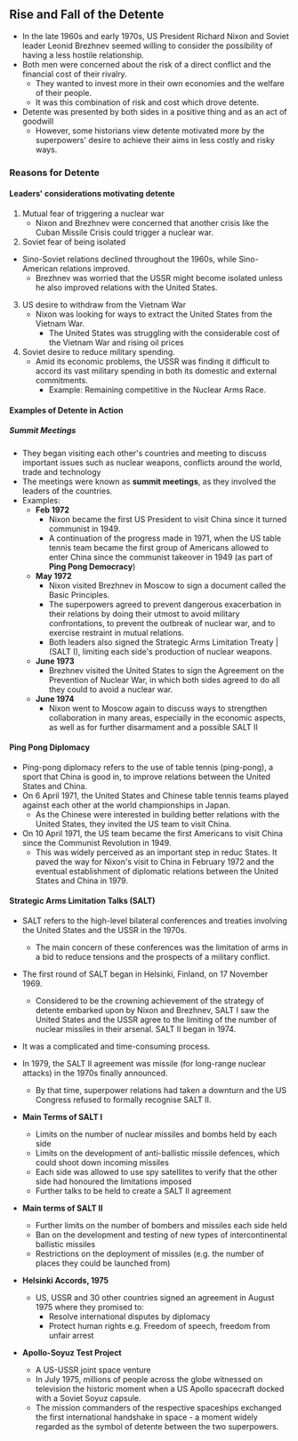 ## Rise and Fall of the Detente

- In the late 1960s and early 1970s, US President Richard Nixon and Soviet leader Leonid Brezhnev seemed willing to consider the possibility of having a less hostile relationship.
- Both men were concerned about the risk of a direct conflict and the financial cost of their rivalry.
    - They wanted to invest more in their own economies and the welfare of their people.
    - It was this combination of risk and cost which drove detente.
- Detente was presented by both sides in a positive thing and as an act of goodwill
    - However, some historians view detente motivated more by the superpowers' desire to achieve their aims in less costly and risky ways.

### Reasons for Detente

#### Leaders' considerations motivating detente

1. Mutual fear of triggering a nuclear war
    - Nixon and Brezhnev were concerned that another crisis like the Cuban Missile Crisis could trigger a nuclear war.
2. Soviet fear of being isolated
- Sino-Soviet relations declined throughout the 1960s, while Sino-American relations improved.
    - Brezhnev was worried that the USSR might become isolated unless he also improved relations with the United States.
3. US desire to withdraw from the Vietnam War
    - Nixon was looking for ways to extract the United States from the Vietnam War.
        - The United States was struggling with the considerable cost of the Vietnam War and rising oil prices
4. Soviet desire to reduce military spending.
    - Amid its economic problems, the USSR was finding it difficult to accord its vast military spending in both its domestic and external commitments.
        - Example: Remaining competitive in the Nuclear Arms Race.

#### Examples of Detente in Action

##### Summit Meetings

- They began visiting each other's countries and meeting to discuss important issues such as nuclear weapons, conflicts around the world, trade and technology
- The meetings were known as __summit meetings__, as they involved the leaders of the countries.
- Examples:
    - __Feb 1972__
        - Nixon became the first US President to visit China since it turned communist in 1949.
        - A continuation of the progress made in 1971, when the US table tennis team became the first group of Americans allowed to enter China since the communist takeover in 1949 (as part of __Ping Pong Democracy__)
    - __May 1972__
        - Nixon visited Brezhnev in Moscow to sign a document called the Basic Principles.
        - The superpowers agreed to prevent dangerous exacerbation in their relations by doing their utmost to avoid military confrontations, to prevent the outbreak of nuclear war, and to exercise restraint in mutual relations.
        - Both leaders also signed the Strategic Arms Limitation Treaty | (SALT I), limiting each side's production of nuclear weapons.
    - __June 1973__
        - Brezhnev visited the United States to sign the Agreement on the Prevention of Nuclear War, in which both sides agreed to do all they could to avoid a nuclear war.
    - __June 1974__
        - Nixon went to Moscow again to discuss ways to strengthen collaboration in many areas, especially in the economic aspects, as well as for further disarmament and a possible SALT II

#### Ping Pong Diplomacy

- Ping-pong diplomacy refers to the use of table tennis (ping-pong), a sport that China is good in, to improve relations between the United States and China. 
- On 6 April 1971, the United States and Chinese table tennis teams played against each other at the world championships in Japan.
    - As the Chinese were interested in building better relations with the United States, they invited the US team to visit China.
- On 10 April 1971, the US team became the first Americans to visit China since the Communist Revolution in 1949.
    - This was widely perceived as an important step in reduc States. It paved the way for Nixon's visit to China in February 1972 and the eventual establishment of diplomatic relations between the United States and China in 1979.

#### Strategic Arms Limitation Talks (SALT)

- SALT refers to the high-level bilateral conferences and treaties involving the United States and the USSR in the 1970s. 
    - The main concern of these conferences was the limitation of arms in a bid to reduce tensions and the prospects of a military conflict.
- The first round of SALT began in Helsinki, Finland, on 17 November 1969.
    - Considered to be the crowning achievement of the strategy of detente embarked upon by Nixon and Brezhnev, SALT I saw the United States and the USSR agree to the limiting of the number of nuclear missiles in their arsenal. SALT II began in 1974.
- It was a complicated and time-consuming process.
- In 1979, the SALT Il agreement was missile (for long-range nuclear attacks) in the 1970s finally announced.
    - By that time, superpower relations had taken a downturn and the US Congress refused to formally recognise SALT II.
- __Main Terms of SALT I__
    - Limits on the number of nuclear missiles and bombs held by each side
    - Limits on the development of anti-ballistic missile defences, which could shoot down incoming missiles
    - Each side was allowed to use spy satellites to verify that the other side had honoured the limitations imposed
    - Further talks to be held to create a SALT Il agreement
- __Main terms of SALT II__
    - Further limits on the number of bombers and missiles each side held
    - Ban on the development and testing of new types of intercontinental ballistic missiles
    - Restrictions on the deployment of missiles (e.g. the number of places they could be launched from)
- __Helsinki Accords, 1975__
    - US, USSR and 30 other countries signed an agreement in August 1975 where they promised to:
        - Resolve international disputes by diplomacy
        - Protect human rights e.g. Freedom of speech, freedom from unfair arrest

- __Apollo-Soyuz Test Project__
    - A US-USSR joint space venture
    - In July 1975, millions of people across the globe witnessed on television the historic moment when a US Apollo spacecraft docked with a Soviet Soyuz capsule.
    - The mission commanders of the respective spaceships exchanged the first international handshake in space - a moment widely regarded as the symbol of detente between the two superpowers.

